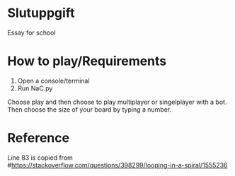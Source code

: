 # Slutuppgift
Essay for school

# How to play/Requirements
1. Open a console/terminal
2. Run NaC.py 


Choose play and then choose to play multiplayer or singelplayer with a bot.
Then choose the size of your board by typing a number.

# Reference
Line 83 is copied from 
#https://stackoverflow.com/questions/398299/looping-in-a-spiral/1555236 

